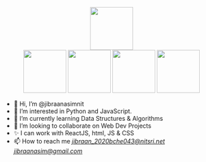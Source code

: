 <div id="header1" align="center">
  <img src="https://media.giphy.com/media/M9gbBd9nbDrOTu1Mqx/giphy.gif" width="100"/>
</div>
<div id="header2" align="center">
  <img src="https://3ulsmb4eg8vz37c0vz2si64j-wpengine.netdna-ssl.com/wp-content/uploads/2019/05/react-native-UX-design.gif" width="100"/>
  <img src="https://i.gifer.com/7ymv.gif](https://i.gifer.com/fetch/w300-preview/07/076138c589429298228291dfda081bd3.gif" width="100"/>
  
  <img src="https://i.gifer.com/T148.gif" width="100"/>
  
  <img src="https://i.gifer.com/7ymv.gif" width="100"/>
</div>



- 👋 Hi, I’m @jibraanasimnit
- 👀 I’m interested in Python and JavaScript.
- 🌱 I’m currently learning Data Structures & Algorithms
- 💞️ I’m looking to collaborate on Web Dev Projects
- ✨ I can work with ReactJS, html, JS & CSS 
- 📫 How to reach me <i> jibraan_2020bche043@nitsri.net  </i> <i> jibraanasim@gmail.com </i>

<!---
jibraanasimnit/jibraanasimnit is a ✨ special ✨ repository because its `README.md` (this file) appears on your GitHub profile.
You can click the Preview link to take a look at your changes.
--->
